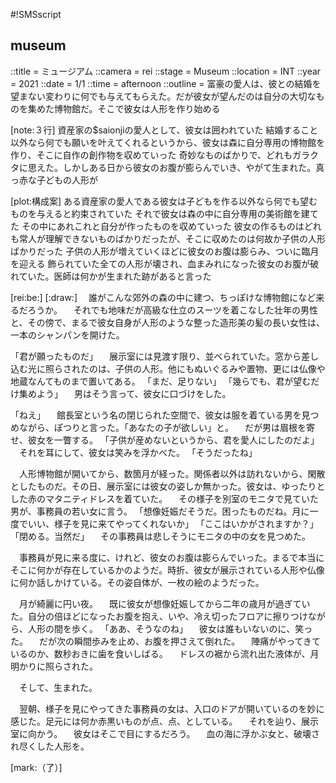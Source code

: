 #!SMSscript

## museum

::title = ミュージアム
::camera = rei
::stage = Museum
::location = INT
::year = 2021
::date = 1/1
::time = afternoon
::outline = 富豪の愛人は、彼との結婚を望まない変わりに何でも与えてもらえた。だが彼女が望んだのは自分の大切なものを集めた博物館だ。そこで彼女は人形を作り始める

[note:３行]
資産家の$saionjiの愛人として、彼女は囲われていた
結婚すること以外なら何でも願いを叶えてくれるというから、彼女は森に自分専用の博物館を作り、そこに自作の創作物を収めていった
奇妙なものばかりで、どれもガラクタに思えた。しかしある日から彼女のお腹が膨らんでいき、やがて生まれた。真っ赤な子どもの人形が

[plot:構成案]
ある資産家の愛人である彼女は子どもを作る以外なら何でも望むものを与えると約束されていた
それで彼女は森の中に自分専用の美術館を建てた
その中にあれこれと自分が作ったものを収めていった
彼女の作るものはどれも常人が理解できないものばかりだったが、そこに収めたのは何故か子供の人形ばかりだった
子供の人形が増えていくほどに彼女のお腹は膨らみ、ついに臨月を迎える
飾られていた全ての人形が壊され、血まみれになった彼女のお腹が破れていた。医師は何かが生まれた跡があると言った


[rei:be:]
[:draw:]
　誰がこんな郊外の森の中に建つ、ちっぽけな博物館になど来るだろうか。
　それでも地味だが高級な仕立のスーツを着こなした壮年の男性と、その傍で、まるで彼女自身が人形のような整った造形美の髪の長い女性は、一本のシャンパンを開けた。

「君が願ったものだ」
　展示室には見渡す限り、並べられていた。窓から差し込む光に照らされたのは、子供の人形。他にもぬいぐるみや置物、更には仏像や地蔵なんてものまで置いてある。
「まだ、足りない」
「幾らでも、君が望むだけ集めよう」
　男はそう言って、彼女に口づけをした。

「ねえ」
　館長室という名の閉じられた空間で、彼女は服を着ている男を見つめながら、ぽつりと言った。「あなたの子が欲しい」と。
　だが男は眉根を寄せ、彼女を一瞥する。
「子供が産めないというから、君を愛人にしたのだよ」
　それを耳にして、彼女は笑みを浮かべた。
「そうだったね」

　人形博物館が開いてから、数箇月が経った。関係者以外は訪れないから、閑散としたものだ。その日、展示室には彼女の姿しか無かった。彼女は、ゆったりとした赤のマタニティドレスを着ていた。
　その様子を別室のモニタで見ていた男が、事務員の若い女に言う。
「想像妊娠だそうだ。困ったものだね。月に一度でいい、様子を見に来てやってくれないか」
「ここはいかがされますか？」
「閉める。当然だ」
　その事務員は悲しそうにモニタの中の女を見つめた。

　事務員が見に来る度に、けれど、彼女のお腹は膨らんでいった。まるで本当にそこに何かが存在しているかのようだ。時折、彼女が展示されている人形や仏像に何か話しかけている。その姿自体が、一枚の絵のようだった。

　月が綺麗に円い夜。
　既に彼女が想像妊娠してから二年の歳月が過ぎていた。自分の倍ほどになったお腹を抱え、いや、冷え切ったフロアに擦りつけながら、人形の間を歩く。
「ああ、そうなのね」
　彼女は誰もいないのに、笑った。
　だが次の瞬間歩みを止め、お腹を押さえて倒れた。
　陣痛がやってきているのか、数秒おきに歯を食いしばる。
　ドレスの裾から流れ出た液体が、月明かりに照らされた。

　そして、生まれた。

　翌朝、様子を見にやってきた事務員の女は、入口のドアが開いているのを妙に感じた。足元には何か赤黒いものが点、点、としている。
　それを辿り、展示室に向かう。
　彼女はそこで目にするだろう。
　血の海に浮かぶ女と、破壊され尽くした人形を。

[mark:（了）]
